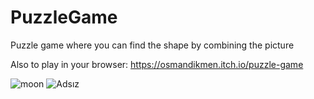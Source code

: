 # PuzzleGame
Puzzle game where you can find the shape by combining the picture

Also to play in your browser: https://osmandikmen.itch.io/puzzle-game


![moon](https://user-images.githubusercontent.com/132342152/236310417-9d4f4478-0618-4c86-a865-e2964930beba.jpg)
![Adsız](https://user-images.githubusercontent.com/132342152/236311156-494065d1-232d-4a84-8641-0a99029535ee.png)
